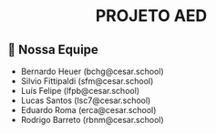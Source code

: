 # <p align="center">PROJETO AED</p>

## 🚀 Nossa Equipe

<ul>
<li> Bernardo Heuer (bchg@cesar.school)</li>  
<li> Silvio Fittipaldi (sfm@cesar.school)</li>  
<li> Luís Felipe (lfpb@cesar.school)</li>  
<li> Lucas Santos (lsc7@cesar.school)</li>  
<li> Eduardo Roma (erca@cesar.school)</li>  
<li> Rodrigo Barreto (rbnm@cesar.school)</li>  
</ul>



